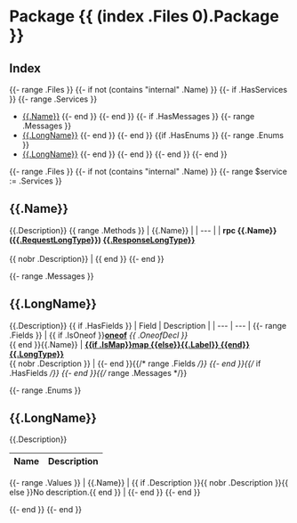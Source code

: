 # Package {{ (index .Files 0).Package }}

## Index
{{- range .Files }}
{{- if not (contains "internal" .Name) }}
{{- if .HasServices }}
{{- range .Services }}
- [{{.Name}}](#{{.FullName}})
{{- end }}
{{- end }}
{{- if .HasMessages }}
{{- range .Messages }}
- [{{.LongName}}](#{{.FullName}})
{{- end }}
{{- end }}
{{if .HasEnums }}
{{- range .Enums }}
- [{{.LongName}}](#{{.FullName}})
{{- end }}
{{- end }}
{{- end }}
{{- end }}

{{- range .Files }}
{{- if not (contains "internal" .Name) }}
{{- range $service := .Services }}
## <span id="{{.FullName}}">{{.Name}}</span>

{{.Description}}
{{ range .Methods }}
| <span id="{{ $service.FullName }}.{{.Name}}">{{.Name}}</span> |
| --- |
| **rpc {{.Name}}([{{.RequestLongType}}](#{{.RequestFullType}})) [{{.ResponseLongType}}](#{{.ResponseFullType}})**<br/><br/>{{ nobr .Description}} |
{{ end }}
{{- end }}

{{- range .Messages }}

## <span id="{{.FullName}}">{{.LongName}}</span>

{{.Description}}
{{ if .HasFields }}
| Field | Description |
| --- | --- |
{{- range .Fields }}
| {{ if .IsOneof }}**[oneof](https://developers.google.com/protocol-buffers/docs/proto3#oneof)** _{{ .OneofDecl }}_<br />{{ end }}{{.Name}} | **[{{if .IsMap}}map {{else}}{{.Label}} {{end}}{{.LongType}}](#{{.LongType}})**<br/>{{ nobr .Description }} |
{{- end }}{{/* range .Fields */}}
{{- end }}{{/* if .HasFields */}}
{{- end }}{{/* range .Messages */}}

{{- range .Enums }}

## <span id="{{.FullName}}">{{.LongName}}</span>
{{.Description}}

| Name | Description |
| --- | --- |
{{- range .Values }}
| {{.Name}} | {{ if .Description }}{{ nobr .Description }}{{ else }}No description.{{ end }} |
{{- end }}
{{- end }}

{{- end }}
{{- end }}
